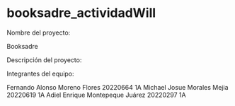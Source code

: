 # booksadre_actividadWill

Nombre del proyecto: 

Booksadre

Descripción del proyecto: 


Integrantes del equipo:

Fernando Alonso Moreno Flores 20220664 1A
Michael Josue Morales Mejia 20220619 1A
Adiel Enrique Montepeque Juárez 20220297 1A
